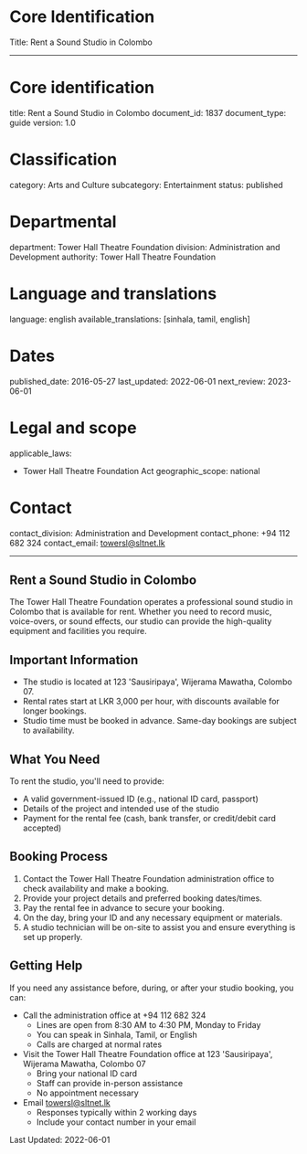 # Core Identification
Title: Rent a Sound Studio in Colombo

---
# Core identification
title: Rent a Sound Studio in Colombo
document_id: 1837
document_type: guide
version: 1.0

# Classification
category: Arts and Culture
subcategory: Entertainment
status: published

# Departmental
department: Tower Hall Theatre Foundation
division: Administration and Development
authority: Tower Hall Theatre Foundation

# Language and translations
language: english
available_translations: [sinhala, tamil, english]

# Dates
published_date: 2016-05-27
last_updated: 2022-06-01
next_review: 2023-06-01

# Legal and scope
applicable_laws:
 - Tower Hall Theatre Foundation Act
geographic_scope: national

# Contact
contact_division: Administration and Development
contact_phone: +94 112 682 324
contact_email: towersl@sltnet.lk

---

## Rent a Sound Studio in Colombo

The Tower Hall Theatre Foundation operates a professional sound studio in Colombo that is available for rent. Whether you need to record music, voice-overs, or sound effects, our studio can provide the high-quality equipment and facilities you require.

## Important Information

- The studio is located at 123 'Sausiripaya', Wijerama Mawatha, Colombo 07.
- Rental rates start at LKR 3,000 per hour, with discounts available for longer bookings.
- Studio time must be booked in advance. Same-day bookings are subject to availability.

## What You Need

To rent the studio, you'll need to provide:

- A valid government-issued ID (e.g., national ID card, passport)
- Details of the project and intended use of the studio
- Payment for the rental fee (cash, bank transfer, or credit/debit card accepted)

## Booking Process

1. Contact the Tower Hall Theatre Foundation administration office to check availability and make a booking.
2. Provide your project details and preferred booking dates/times.
3. Pay the rental fee in advance to secure your booking.
4. On the day, bring your ID and any necessary equipment or materials.
5. A studio technician will be on-site to assist you and ensure everything is set up properly.

## Getting Help

If you need any assistance before, during, or after your studio booking, you can:

- Call the administration office at +94 112 682 324
    - Lines are open from 8:30 AM to 4:30 PM, Monday to Friday
    - You can speak in Sinhala, Tamil, or English
    - Calls are charged at normal rates
- Visit the Tower Hall Theatre Foundation office at 123 'Sausiripaya', Wijerama Mawatha, Colombo 07
    - Bring your national ID card
    - Staff can provide in-person assistance
    - No appointment necessary
- Email towersl@sltnet.lk
    - Responses typically within 2 working days
    - Include your contact number in your email

Last Updated: 2022-06-01